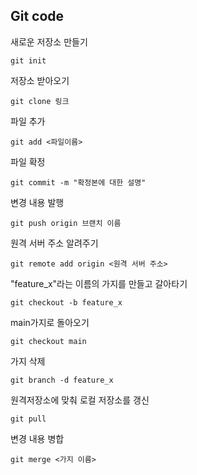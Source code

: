 **Git code**
---
새로운 저장소 만들기
```
git init
```
저장소 받아오기
```
git clone 링크
```
파일 추가
```
git add <파일이름>
```
파일 확정
```
git commit -m "확정본에 대한 설명"
```
변경 내용 발행
```
git push origin 브랜치 이름
```
원격 서버 주소 알려주기
```
git remote add origin <원격 서버 주소>
```
"feature_x"라는 이름의 가지를 만들고 갈아타기
```
git checkout -b feature_x
```
main가지로 돌아오기
```
git checkout main
```
가지 삭제
```
git branch -d feature_x
```
원격저장소에 맞춰 로컬 저장소를 갱신
```
git pull
```
변경 내용 병합
```
git merge <가지 이름>
```
